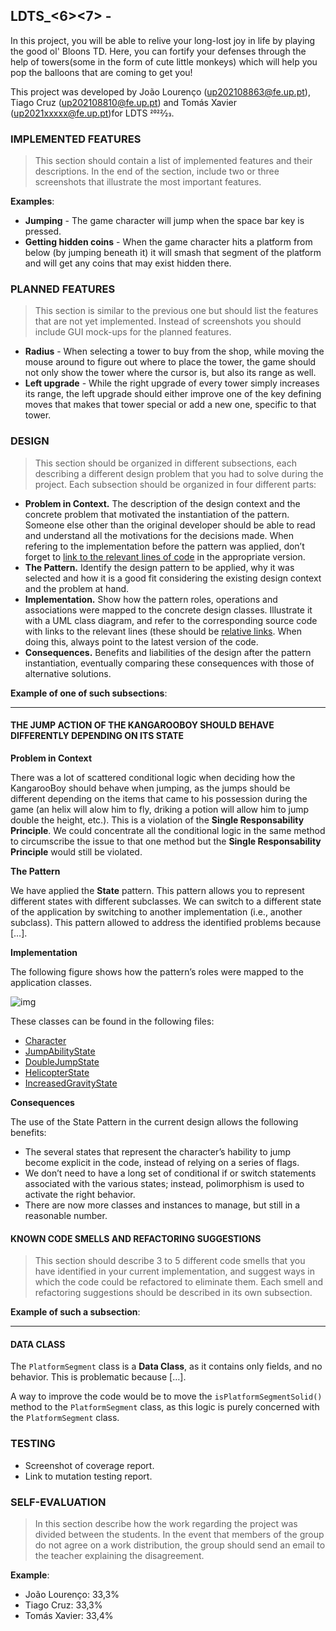 ## LDTS_<6><7> - <BLOONS TD>

In this project, you will be able to relive your long-lost joy in life by playing the good ol' Bloons TD. Here, you can fortify your defenses through the help of towers(some in the form of cute little monkeys) which will help you pop the balloons that are coming to get you!

This project was developed by João Lourenço (up202108863@fe.up.pt), Tiago Cruz (up202108810@fe.up.pt) and Tomás Xavier (up2021xxxxx@fe.up.pt)for LDTS 2022⁄23.

### IMPLEMENTED FEATURES

> This section should contain a list of implemented features and their descriptions. In the end of the section, include two or three screenshots that illustrate the most important features.

**Examples**:

- **Jumping** - The game character will jump when the space bar key is pressed.
- **Getting hidden coins** - When the game character hits a platform from below (by jumping beneath it) it will smash that segment of the platform and will get any coins that may exist hidden there.

### PLANNED FEATURES

> This section is similar to the previous one but should list the features that are not yet implemented. Instead of screenshots you should include GUI mock-ups for the planned features.

- **Radius** - When selecting a tower to buy from the shop, while moving the mouse around to figure out where to place the tower, the game should not only show the tower where the cursor is, but also its range as well.
- **Left upgrade** - While the right upgrade of every tower simply increases its range, the left upgrade should either improve one of the key defining moves that makes that tower special or add a new one, specific to that tower.

### DESIGN

> This section should be organized in different subsections, each describing a different design problem that you had to solve during the project. Each subsection should be organized in four different parts:

- **Problem in Context.** The description of the design context and the concrete problem that motivated the instantiation of the pattern. Someone else other than the original developer should be able to read and understand all the motivations for the decisions made. When refering to the implementation before the pattern was applied, don’t forget to [link to the relevant lines of code](https://help.github.com/en/articles/creating-a-permanent-link-to-a-code-snippet) in the appropriate version.
- **The Pattern.** Identify the design pattern to be applied, why it was selected and how it is a good fit considering the existing design context and the problem at hand.
- **Implementation.** Show how the pattern roles, operations and associations were mapped to the concrete design classes. Illustrate it with a UML class diagram, and refer to the corresponding source code with links to the relevant lines (these should be [relative links](https://help.github.com/en/articles/about-readmes#relative-links-and-image-paths-in-readme-files). When doing this, always point to the latest version of the code.
- **Consequences.** Benefits and liabilities of the design after the pattern instantiation, eventually comparing these consequences with those of alternative solutions.

**Example of one of such subsections**:

------

#### THE JUMP ACTION OF THE KANGAROOBOY SHOULD BEHAVE DIFFERENTLY DEPENDING ON ITS STATE

**Problem in Context**

There was a lot of scattered conditional logic when deciding how the KangarooBoy should behave when jumping, as the jumps should be different depending on the items that came to his possession during the game (an helix will alow him to fly, driking a potion will allow him to jump double the height, etc.). This is a violation of the **Single Responsability Principle**. We could concentrate all the conditional logic in the same method to circumscribe the issue to that one method but the **Single Responsability Principle** would still be violated.

**The Pattern**

We have applied the **State** pattern. This pattern allows you to represent different states with different subclasses. We can switch to a different state of the application by switching to another implementation (i.e., another subclass). This pattern allowed to address the identified problems because […].

**Implementation**

The following figure shows how the pattern’s roles were mapped to the application classes.

![img](https://www.fe.up.pt/~arestivo/page/img/examples/lpoo/state.svg)

These classes can be found in the following files:

- [Character](https://web.fe.up.pt/~arestivo/page/courses/2021/lpoo/template/src/main/java/Character.java)
- [JumpAbilityState](https://web.fe.up.pt/~arestivo/page/courses/2021/lpoo/template/src/main/java/JumpAbilityState.java)
- [DoubleJumpState](https://web.fe.up.pt/~arestivo/page/courses/2021/lpoo/template/src/main/java/DoubleJumpState.java)
- [HelicopterState](https://web.fe.up.pt/~arestivo/page/courses/2021/lpoo/template/src/main/java/HelicopterState.java)
- [IncreasedGravityState](https://web.fe.up.pt/~arestivo/page/courses/2021/lpoo/template/src/main/java/IncreasedGravityState.java)

**Consequences**

The use of the State Pattern in the current design allows the following benefits:

- The several states that represent the character’s hability to jump become explicit in the code, instead of relying on a series of flags.
- We don’t need to have a long set of conditional if or switch statements associated with the various states; instead, polimorphism is used to activate the right behavior.
- There are now more classes and instances to manage, but still in a reasonable number.

#### KNOWN CODE SMELLS AND REFACTORING SUGGESTIONS

> This section should describe 3 to 5 different code smells that you have identified in your current implementation, and suggest ways in which the code could be refactored to eliminate them. Each smell and refactoring suggestions should be described in its own subsection.

**Example of such a subsection**:

------

#### DATA CLASS

The `PlatformSegment` class is a **Data Class**, as it contains only fields, and no behavior. This is problematic because […].

A way to improve the code would be to move the `isPlatformSegmentSolid()` method to the `PlatformSegment` class, as this logic is purely concerned with the `PlatformSegment` class.

### TESTING

- Screenshot of coverage report.
- Link to mutation testing report.

### SELF-EVALUATION

> In this section describe how the work regarding the project was divided between the students. In the event that members of the group do not agree on a work distribution, the group should send an email to the teacher explaining the disagreement.

**Example**:

- João Lourenço: 33,3%
- Tiago Cruz: 33,3%
- Tomás Xavier: 33,4%